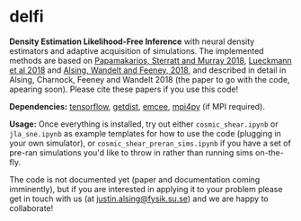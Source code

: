 # delfi

**Density Estimation Likelihood-Free Inference** with neural density estimators and adaptive acquisition of simulations. The implemented methods are based on [Papamakarios, Sterratt and Murray 2018](https://arxiv.org/pdf/1805.07226.pdf), [Lueckmann et al 2018](https://arxiv.org/abs/1805.09294) and [Alsing, Wandelt and Feeney, 2018](https://academic.oup.com/mnras/article-abstract/477/3/2874/4956055?redirectedFrom=fulltext), and described in detail in Alsing, Charnock, Feeney and Wandelt 2018 (the paper to go with the code, apearing soon). Please cite these papers if you use this code!

**Dependencies:** [tensorflow](https://www.tensorflow.org), [getdist](http://getdist.readthedocs.io/en/latest/), [emcee](http://dfm.io/emcee/current/), [mpi4py](https://mpi4py.readthedocs.io/en/stable/) (if MPI required).

**Usage:** Once everything is installed, try out either `cosmic_shear.ipynb` or `jla_sne.ipynb` as example templates for how to use the code (plugging in your own simulator), or `cosmic_shear_preran_sims.ipynb` if you have a set of pre-ran simulations you'd like to throw in rather than running sims on-the-fly.

The code is not documented yet (paper and documentation coming imminently), but if you are interested in applying it to your problem please get in touch with us (at justin.alsing@fysik.su.se) and we are happy to collaborate!
